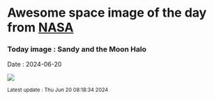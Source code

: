 
# Awesome space image of the day from [NASA](https://api.nasa.gov/)

### Today image : Sandy and the Moon Halo
Date : 2024-06-20

![](https://apod.nasa.gov/apod/image/2406/MoonHalo_pace.jpg)

<small>Latest update : Thu Jun 20 08:18:34 2024</small>
        